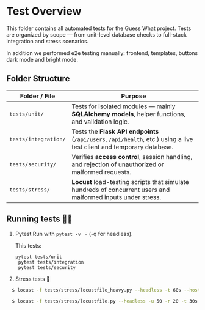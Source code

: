 # Test Overview

This folder contains all automated tests for the Guess What project.
Tests are organized by scope — from unit-level database checks to full-stack integration and stress scenarios.

In addition we performed e2e testing manually: frontend, templates, buttons dark mode and bright mode. 

## Folder Structure


| Folder / File | Purpose |
|----------------|----------|
| `tests/unit/` | Tests for isolated modules — mainly **SQLAlchemy models**, helper functions, and validation logic. |
| `tests/integration/` | Tests the **Flask API endpoints** (`/api/users`, `/api/health`, etc.) using a live test client and temporary database. |
| `tests/security/` | Verifies **access control**, session handling, and rejection of unauthorized or malformed requests. |
| `tests/stress/` | **Locust** load-testing scripts that simulate hundreds of concurrent users and malformed inputs under stress. |


## Running tests 🏃‍♀️

1. Pytest
   Run with
   `pytest -v ` - (-q for headless).

    This tests:
   ```
   pytest tests/unit
    pytest tests/integration
    pytest tests/security
    ```
2. Stress tests  💪
```bash
  $ locust -f tests/stress/locustfile_heavy.py --headless -t 60s --host http://localhost:8000
  
  $ locust -f tests/stress/locustfile.py --headless -u 50 -r 20 -t 30s --host http://localhost:8000
  ```


